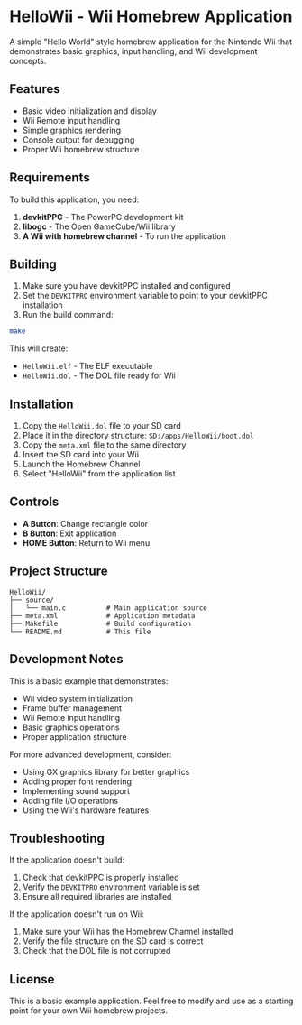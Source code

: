 # HelloWii - Wii Homebrew Application

A simple "Hello World" style homebrew application for the Nintendo Wii that demonstrates basic graphics, input handling, and Wii development concepts.

## Features

- Basic video initialization and display
- Wii Remote input handling
- Simple graphics rendering
- Console output for debugging
- Proper Wii homebrew structure

## Requirements

To build this application, you need:

1. **devkitPPC** - The PowerPC development kit
2. **libogc** - The Open GameCube/Wii library
3. **A Wii with homebrew channel** - To run the application

## Building

1. Make sure you have devkitPPC installed and configured
2. Set the `DEVKITPRO` environment variable to point to your devkitPPC installation
3. Run the build command:

```bash
make
```

This will create:
- `HelloWii.elf` - The ELF executable
- `HelloWii.dol` - The DOL file ready for Wii

## Installation

1. Copy the `HelloWii.dol` file to your SD card
2. Place it in the directory structure: `SD:/apps/HelloWii/boot.dol`
3. Copy the `meta.xml` file to the same directory
4. Insert the SD card into your Wii
5. Launch the Homebrew Channel
6. Select "HelloWii" from the application list

## Controls

- **A Button**: Change rectangle color
- **B Button**: Exit application
- **HOME Button**: Return to Wii menu

## Project Structure

```
HelloWii/
├── source/
│   └── main.c          # Main application source
├── meta.xml            # Application metadata
├── Makefile            # Build configuration
└── README.md           # This file
```

## Development Notes

This is a basic example that demonstrates:
- Wii video system initialization
- Frame buffer management
- Wii Remote input handling
- Basic graphics operations
- Proper application structure

For more advanced development, consider:
- Using GX graphics library for better graphics
- Adding proper font rendering
- Implementing sound support
- Adding file I/O operations
- Using the Wii's hardware features

## Troubleshooting

If the application doesn't build:
1. Check that devkitPPC is properly installed
2. Verify the `DEVKITPRO` environment variable is set
3. Ensure all required libraries are installed

If the application doesn't run on Wii:
1. Make sure your Wii has the Homebrew Channel installed
2. Verify the file structure on the SD card is correct
3. Check that the DOL file is not corrupted

## License

This is a basic example application. Feel free to modify and use as a starting point for your own Wii homebrew projects.
